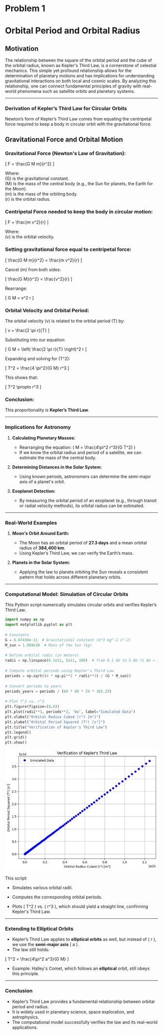 # Problem 1

# Orbital Period and Orbital Radius

## Motivation

The relationship between the square of the orbital period and the cube of the orbital radius, known as Kepler's Third Law, is a cornerstone of celestial mechanics. This simple yet profound relationship allows for the determination of planetary motions and has implications for understanding gravitational interactions on both local and cosmic scales. By analyzing this relationship, one can connect fundamental principles of gravity with real-world phenomena such as satellite orbits and planetary systems.

---

### **Derivation of Kepler’s Third Law for Circular Orbits**  

Newton’s form of Kepler’s Third Law comes from equating the centripetal force required to keep a body in circular orbit with the gravitational force.

## Gravitational Force and Orbital Motion

### Gravitational Force (Newton's Law of Gravitation):


\[
F = \frac{G M m}{r^2}
\]



Where:  
 \(G\) is the gravitational constant.  
 \(M\) is the mass of the central body (e.g., the Sun for planets, the Earth for the Moon).  
 \(m\) is the mass of the orbiting body.  
 \(r\) is the orbital radius.  

### Centripetal Force needed to keep the body in circular motion:


\[
F = \frac{m v^2}{r}
\]



Where:  
 \(v\) is the orbital velocity.

### Setting gravitational force equal to centripetal force:


\[
\frac{G M m}{r^2} = \frac{m v^2}{r}
\]



Cancel \(m\) from both sides:


\[
\frac{G M}{r^2} = \frac{v^2}{r}
\]



Rearrange:


\[
G M = v^2 r
\]



### Orbital Velocity and Orbital Period:
The orbital velocity \(v\) is related to the orbital period \(T\) by:


\[
v = \frac{2 \pi r}{T}
\]



Substituting into our equation:


\[
G M = \left( \frac{2 \pi r}{T} \right)^2 r
\]



Expanding and solving for \(T^2\):


\[
T^2 = \frac{4 \pi^2}{G M} r^3
\]



This shows that:


\[
T^2 \propto r^3
\]



### Conclusion:
This proportionality is **Kepler’s Third Law**.


---

### **Implications for Astronomy**
1. **Calculating Planetary Masses:**  
    - Rearranging the equation: 
        \(  M = \frac{4\pi^2 r^3}{G T^2} \)
    - If we know the orbital radius and period of a satellite, we can estimate the mass of the central body.

2. **Determining Distances in the Solar System:**  
    - Using known periods, astronomers can determine the semi-major axis of a planet's orbit.

3. **Exoplanet Detection:**  
    - By measuring the orbital period of an exoplanet (e.g., through transit or radial velocity methods), its orbital radius can be estimated.

---

### **Real-World Examples**
1. **Moon's Orbit Around Earth:**  
    - The Moon has an orbital period of **27.3 days** and a mean orbital radius of **384,400 km**.
    - Using Kepler’s Third Law, we can verify the Earth’s mass.

2. **Planets in the Solar System:**  
    - Applying the law to planets orbiting the Sun reveals a consistent pattern that holds across different planetary orbits.

---

### **Computational Model: Simulation of Circular Orbits**

This Python script numerically simulates circular orbits and verifies Kepler’s Third Law.

```python
import numpy as np
import matplotlib.pyplot as plt

# Constants
G = 6.67430e-11  # Gravitational constant (m^3 kg^-1 s^-2)
M_sun = 1.989e30  # Mass of the Sun (kg)

# Define orbital radii (in meters)
radii = np.linspace(0.1e11, 5e11, 100)  # from 0.1 AU to 5 AU (1 AU ≈ 1.5e11 m)

# Compute orbital periods using Kepler's Third Law
periods = np.sqrt((4 * np.pi**2 * radii**3) / (G * M_sun))

# Convert periods to years
periods_years = periods / (60 * 60 * 24 * 365.25)

# Plot T^2 vs. r^3
plt.figure(figsize=(8,6))
plt.plot(radii**3, periods**2, 'bo', label="Simulated Data")
plt.xlabel("Orbital Radius Cubed (r³) [m³]")
plt.ylabel("Orbital Period Squared (T²) [s²]")
plt.title("Verification of Kepler's Third Law")
plt.legend()
plt.grid()
plt.show()
```
![alt text](image-1.png)

This script:  

* Simulates various orbital radii.  

* Computes the corresponding orbital periods.  

* Plots \( T^2 \) vs. \( r^3 \), which should yield a straight line, confirming Kepler's Third Law.

---

### **Extending to Elliptical Orbits**
* Kepler’s Third Law applies to **elliptical orbits** as well, but instead of \( r \), we use the **semi-major axis** \( a \).
* The law still holds:  


\[
T^2 = \frac{4\pi^2 a^3}{G M}
\]



* Example: Halley's Comet, which follows an **elliptical** orbit, still obeys this principle.


---

### **Conclusion**
- Kepler’s Third Law provides a fundamental relationship between orbital period and radius.
- It is widely used in planetary science, space exploration, and astrophysics.
- The computational model successfully verifies the law and its real-world applications.








